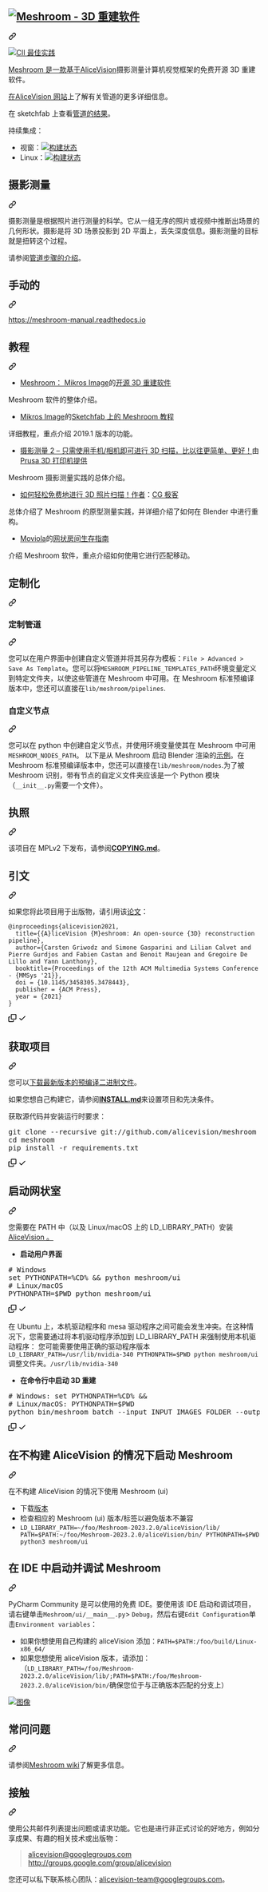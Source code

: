 <div class="Box-sc-g0xbh4-0 bJMeLZ js-snippet-clipboard-copy-unpositioned" data-hpc="true"><article class="markdown-body entry-content container-lg" itemprop="text"><div class="markdown-heading" dir="auto"><h1 tabindex="-1" class="heading-element" dir="auto"><a target="_blank" rel="noopener noreferrer" href="/alicevision/Meshroom/blob/develop/docs/logo/banner-meshroom.png"><img src="/alicevision/Meshroom/raw/develop/docs/logo/banner-meshroom.png" alt="Meshroom - 3D 重建软件" style="max-width: 100%;"></a></h1><a id="" class="anchor" aria-label="永久链接：" href="#"><svg class="octicon octicon-link" viewBox="0 0 16 16" version="1.1" width="16" height="16" aria-hidden="true"><path d="m7.775 3.275 1.25-1.25a3.5 3.5 0 1 1 4.95 4.95l-2.5 2.5a3.5 3.5 0 0 1-4.95 0 .751.751 0 0 1 .018-1.042.751.751 0 0 1 1.042-.018 1.998 1.998 0 0 0 2.83 0l2.5-2.5a2.002 2.002 0 0 0-2.83-2.83l-1.25 1.25a.751.751 0 0 1-1.042-.018.751.751 0 0 1-.018-1.042Zm-4.69 9.64a1.998 1.998 0 0 0 2.83 0l1.25-1.25a.751.751 0 0 1 1.042.018.751.751 0 0 1 .018 1.042l-1.25 1.25a3.5 3.5 0 1 1-4.95-4.95l2.5-2.5a3.5 3.5 0 0 1 4.95 0 .751.751 0 0 1-.018 1.042.751.751 0 0 1-1.042.018 1.998 1.998 0 0 0-2.83 0l-2.5 2.5a1.998 1.998 0 0 0 0 2.83Z"></path></svg></a></div>
<p dir="auto"><a href="https://bestpractices.coreinfrastructure.org/projects/2997" rel="nofollow"><img src="https://camo.githubusercontent.com/7ad4e8dc0f1be8505802a0f1026e2f7923faf77a2649dcd022ac4966486fc4b1/68747470733a2f2f626573747072616374696365732e636f7265696e6672617374727563747572652e6f72672f70726f6a656374732f323939372f6261646765" alt="CII 最佳实践" data-canonical-src="https://bestpractices.coreinfrastructure.org/projects/2997/badge" style="max-width: 100%;"></a></p>
<p dir="auto"><font style="vertical-align: inherit;"></font><a href="https://github.com/alicevision/AliceVision"><font style="vertical-align: inherit;"><font style="vertical-align: inherit;">Meshroom 是一款基于AliceVision</font></font></a><font style="vertical-align: inherit;"><font style="vertical-align: inherit;">摄影测量计算机视觉框架</font><font style="vertical-align: inherit;">的免费开源 3D 重建软件。</font></font></p>
<p dir="auto"><font style="vertical-align: inherit;"></font><a href="http://alicevision.github.io" rel="nofollow"><font style="vertical-align: inherit;"><font style="vertical-align: inherit;">在AliceVision 网站</font></font></a><font style="vertical-align: inherit;"><font style="vertical-align: inherit;">上了解有关管道的更多详细信息</font><font style="vertical-align: inherit;">。</font></font></p>
<p dir="auto"><font style="vertical-align: inherit;"><font style="vertical-align: inherit;">在 sketchfab 上查看</font></font><a href="http://sketchfab.com/AliceVision" rel="nofollow"><font style="vertical-align: inherit;"><font style="vertical-align: inherit;">管道的结果</font></font></a><font style="vertical-align: inherit;"><font style="vertical-align: inherit;">。</font></font></p>
<p dir="auto"><font style="vertical-align: inherit;"><font style="vertical-align: inherit;">持续集成：</font></font></p>
<ul dir="auto">
<li><font style="vertical-align: inherit;"><font style="vertical-align: inherit;">视窗：</font></font><a href="https://ci.appveyor.com/project/AliceVision/meshroom/branch/develop" rel="nofollow"><img src="https://camo.githubusercontent.com/db20417d7d5e05861fe0165a1fdcb61dac8c81c32019f6f1124532b4c769d7f1/68747470733a2f2f63692e6170707665796f722e636f6d2f6170692f70726f6a656374732f7374617475732f32357364376c6672337630726e766e692f6272616e63682f646576656c6f703f7376673d74727565" alt="构建状态" data-canonical-src="https://ci.appveyor.com/api/projects/status/25sd7lfr3v0rnvni/branch/develop?svg=true" style="max-width: 100%;"></a></li>
<li><font style="vertical-align: inherit;"><font style="vertical-align: inherit;">Linux：</font></font><a href="https://travis-ci.org/alicevision/meshroom" rel="nofollow"><img src="https://camo.githubusercontent.com/980a88078d81083bd11b7c3ad40d11d918ced69a48dec480346fa9ddb8f66465/68747470733a2f2f7472617669732d63692e6f72672f616c696365766973696f6e2f6d657368726f6f6d2e7376673f6272616e63683d646576656c6f70" alt="构建状态" data-canonical-src="https://travis-ci.org/alicevision/meshroom.svg?branch=develop" style="max-width: 100%;"></a></li>
</ul>
<div class="markdown-heading" dir="auto"><h2 tabindex="-1" class="heading-element" dir="auto"><font style="vertical-align: inherit;"><font style="vertical-align: inherit;">摄影测量</font></font></h2><a id="user-content-photogrammetry" class="anchor" aria-label="永久链接：摄影测量" href="#photogrammetry"><svg class="octicon octicon-link" viewBox="0 0 16 16" version="1.1" width="16" height="16" aria-hidden="true"><path d="m7.775 3.275 1.25-1.25a3.5 3.5 0 1 1 4.95 4.95l-2.5 2.5a3.5 3.5 0 0 1-4.95 0 .751.751 0 0 1 .018-1.042.751.751 0 0 1 1.042-.018 1.998 1.998 0 0 0 2.83 0l2.5-2.5a2.002 2.002 0 0 0-2.83-2.83l-1.25 1.25a.751.751 0 0 1-1.042-.018.751.751 0 0 1-.018-1.042Zm-4.69 9.64a1.998 1.998 0 0 0 2.83 0l1.25-1.25a.751.751 0 0 1 1.042.018.751.751 0 0 1 .018 1.042l-1.25 1.25a3.5 3.5 0 1 1-4.95-4.95l2.5-2.5a3.5 3.5 0 0 1 4.95 0 .751.751 0 0 1-.018 1.042.751.751 0 0 1-1.042.018 1.998 1.998 0 0 0-2.83 0l-2.5 2.5a1.998 1.998 0 0 0 0 2.83Z"></path></svg></a></div>
<p dir="auto"><font style="vertical-align: inherit;"><font style="vertical-align: inherit;">摄影测量是根据照片进行测量的科学。它从一组无序的照片或视频中推断出场景的几何形状。摄影是将 3D 场景投影到 2D 平面上，丢失深度信息。摄影测量的目标就是扭转这个过程。</font></font></p>
<p dir="auto"><font style="vertical-align: inherit;"><font style="vertical-align: inherit;">请参阅</font></font><a href="http://alicevision.github.io/#photogrammetry" rel="nofollow"><font style="vertical-align: inherit;"><font style="vertical-align: inherit;">管道步骤的介绍</font></font></a><font style="vertical-align: inherit;"><font style="vertical-align: inherit;">。</font></font></p>
<div class="markdown-heading" dir="auto"><h2 tabindex="-1" class="heading-element" dir="auto"><font style="vertical-align: inherit;"><font style="vertical-align: inherit;">手动的</font></font></h2><a id="user-content-manual" class="anchor" aria-label="永久链接：手册" href="#manual"><svg class="octicon octicon-link" viewBox="0 0 16 16" version="1.1" width="16" height="16" aria-hidden="true"><path d="m7.775 3.275 1.25-1.25a3.5 3.5 0 1 1 4.95 4.95l-2.5 2.5a3.5 3.5 0 0 1-4.95 0 .751.751 0 0 1 .018-1.042.751.751 0 0 1 1.042-.018 1.998 1.998 0 0 0 2.83 0l2.5-2.5a2.002 2.002 0 0 0-2.83-2.83l-1.25 1.25a.751.751 0 0 1-1.042-.018.751.751 0 0 1-.018-1.042Zm-4.69 9.64a1.998 1.998 0 0 0 2.83 0l1.25-1.25a.751.751 0 0 1 1.042.018.751.751 0 0 1 .018 1.042l-1.25 1.25a3.5 3.5 0 1 1-4.95-4.95l2.5-2.5a3.5 3.5 0 0 1 4.95 0 .751.751 0 0 1-.018 1.042.751.751 0 0 1-1.042.018 1.998 1.998 0 0 0-2.83 0l-2.5 2.5a1.998 1.998 0 0 0 0 2.83Z"></path></svg></a></div>
<p dir="auto"><a href="https://meshroom-manual.readthedocs.io" rel="nofollow"><font style="vertical-align: inherit;"><font style="vertical-align: inherit;">https://meshroom-manual.readthedocs.io</font></font></a></p>
<div class="markdown-heading" dir="auto"><h2 tabindex="-1" class="heading-element" dir="auto"><font style="vertical-align: inherit;"><font style="vertical-align: inherit;">教程</font></font></h2><a id="user-content-tutorials" class="anchor" aria-label="永久链接：教程" href="#tutorials"><svg class="octicon octicon-link" viewBox="0 0 16 16" version="1.1" width="16" height="16" aria-hidden="true"><path d="m7.775 3.275 1.25-1.25a3.5 3.5 0 1 1 4.95 4.95l-2.5 2.5a3.5 3.5 0 0 1-4.95 0 .751.751 0 0 1 .018-1.042.751.751 0 0 1 1.042-.018 1.998 1.998 0 0 0 2.83 0l2.5-2.5a2.002 2.002 0 0 0-2.83-2.83l-1.25 1.25a.751.751 0 0 1-1.042-.018.751.751 0 0 1-.018-1.042Zm-4.69 9.64a1.998 1.998 0 0 0 2.83 0l1.25-1.25a.751.751 0 0 1 1.042.018.751.751 0 0 1 .018 1.042l-1.25 1.25a3.5 3.5 0 1 1-4.95-4.95l2.5-2.5a3.5 3.5 0 0 1 4.95 0 .751.751 0 0 1-.018 1.042.751.751 0 0 1-1.042.018 1.998 1.998 0 0 0-2.83 0l-2.5 2.5a1.998 1.998 0 0 0 0 2.83Z"></path></svg></a></div>
<ul dir="auto">
<li><a href="https://www.youtube.com/watch?v=v_O6tYKQEBA" rel="nofollow"><font style="vertical-align: inherit;"></font></a><font style="vertical-align: inherit;"><a href="http://www.mikrosimage.com" rel="nofollow"><font style="vertical-align: inherit;">Meshroom： Mikros Image</font></a><font style="vertical-align: inherit;">的</font><a href="https://www.youtube.com/watch?v=v_O6tYKQEBA" rel="nofollow"><font style="vertical-align: inherit;">开源 3D 重建软件</font></a></font><a href="http://www.mikrosimage.com" rel="nofollow"><font style="vertical-align: inherit;"></font></a></li>
</ul>
<p dir="auto"><font style="vertical-align: inherit;"><font style="vertical-align: inherit;">Meshroom 软件的整体介绍。</font></font></p>
<ul dir="auto">
<li><a href="https://sketchfab.com/blogs/community/tutorial-meshroom-for-beginners" rel="nofollow"><font style="vertical-align: inherit;"></font></a><font style="vertical-align: inherit;"><a href="http://www.mikrosimage.com" rel="nofollow"><font style="vertical-align: inherit;">Mikros Image</font></a><font style="vertical-align: inherit;">的</font><a href="https://sketchfab.com/blogs/community/tutorial-meshroom-for-beginners" rel="nofollow"><font style="vertical-align: inherit;">Sketchfab 上的 Meshroom 教程</font></a></font><a href="http://www.mikrosimage.com" rel="nofollow"><font style="vertical-align: inherit;"></font></a></li>
</ul>
<p dir="auto"><font style="vertical-align: inherit;"><font style="vertical-align: inherit;">详细教程，重点介绍 2019.1 版本的功能。</font></font></p>
<ul dir="auto">
<li><a href="https://www.youtube.com/watch?v=1D0EhSi-vvc" rel="nofollow"><font style="vertical-align: inherit;"><font style="vertical-align: inherit;">摄影测量 2 – 只需使用手机/相机即可进行 3D 扫描，比以往更简单、更好！</font></font></a><font style="vertical-align: inherit;"><font style="vertical-align: inherit;">由</font></font><a href="https://blog.prusaprinters.org" rel="nofollow"><font style="vertical-align: inherit;"><font style="vertical-align: inherit;">Prusa 3D 打印机提供</font></font></a></li>
</ul>
<p dir="auto"><font style="vertical-align: inherit;"><font style="vertical-align: inherit;">Meshroom 摄影测量实践的总体介绍。</font></font></p>
<ul dir="auto">
<li><a href="https://www.youtube.com/watch?v=k4NTf0hMjtY" rel="nofollow"><font style="vertical-align: inherit;"><font style="vertical-align: inherit;">如何轻松免费地进行 3D 照片扫描！作者</font></font></a><font style="vertical-align: inherit;"><font style="vertical-align: inherit;">：</font></font><a href="https://www.youtube.com/channel/UCG8AxMVa6eutIGxrdnDxWpQ" rel="nofollow"><font style="vertical-align: inherit;"><font style="vertical-align: inherit;">CG 极客</font></font></a></li>
</ul>
<p dir="auto"><font style="vertical-align: inherit;"><font style="vertical-align: inherit;">总体介绍了 Meshroom 的原型测量实践，并详细介绍了如何在 Blender 中进行重构。</font></font></p>
<ul dir="auto">
<li><a href="https://www.youtube.com/watch?v=eiEaHLNJJ94" rel="nofollow"><font style="vertical-align: inherit;"></font></a><font style="vertical-align: inherit;"><a href="https://moviola.com" rel="nofollow"><font style="vertical-align: inherit;">Moviola</font></a><font style="vertical-align: inherit;">的</font><a href="https://www.youtube.com/watch?v=eiEaHLNJJ94" rel="nofollow"><font style="vertical-align: inherit;">网状房间生存指南</font></a></font><a href="https://moviola.com" rel="nofollow"><font style="vertical-align: inherit;"></font></a></li>
</ul>
<p dir="auto"><font style="vertical-align: inherit;"><font style="vertical-align: inherit;">介绍 Meshroom 软件，重点介绍如何使用它进行匹配移动。</font></font></p>
<div class="markdown-heading" dir="auto"><h2 tabindex="-1" class="heading-element" dir="auto"><font style="vertical-align: inherit;"><font style="vertical-align: inherit;">定制化</font></font></h2><a id="user-content-customization" class="anchor" aria-label="永久链接：定制" href="#customization"><svg class="octicon octicon-link" viewBox="0 0 16 16" version="1.1" width="16" height="16" aria-hidden="true"><path d="m7.775 3.275 1.25-1.25a3.5 3.5 0 1 1 4.95 4.95l-2.5 2.5a3.5 3.5 0 0 1-4.95 0 .751.751 0 0 1 .018-1.042.751.751 0 0 1 1.042-.018 1.998 1.998 0 0 0 2.83 0l2.5-2.5a2.002 2.002 0 0 0-2.83-2.83l-1.25 1.25a.751.751 0 0 1-1.042-.018.751.751 0 0 1-.018-1.042Zm-4.69 9.64a1.998 1.998 0 0 0 2.83 0l1.25-1.25a.751.751 0 0 1 1.042.018.751.751 0 0 1 .018 1.042l-1.25 1.25a3.5 3.5 0 1 1-4.95-4.95l2.5-2.5a3.5 3.5 0 0 1 4.95 0 .751.751 0 0 1-.018 1.042.751.751 0 0 1-1.042.018 1.998 1.998 0 0 0-2.83 0l-2.5 2.5a1.998 1.998 0 0 0 0 2.83Z"></path></svg></a></div>
<div class="markdown-heading" dir="auto"><h3 tabindex="-1" class="heading-element" dir="auto"><font style="vertical-align: inherit;"><font style="vertical-align: inherit;">定制管道</font></font></h3><a id="user-content-custom-pipelines" class="anchor" aria-label="永久链接：自定义管道" href="#custom-pipelines"><svg class="octicon octicon-link" viewBox="0 0 16 16" version="1.1" width="16" height="16" aria-hidden="true"><path d="m7.775 3.275 1.25-1.25a3.5 3.5 0 1 1 4.95 4.95l-2.5 2.5a3.5 3.5 0 0 1-4.95 0 .751.751 0 0 1 .018-1.042.751.751 0 0 1 1.042-.018 1.998 1.998 0 0 0 2.83 0l2.5-2.5a2.002 2.002 0 0 0-2.83-2.83l-1.25 1.25a.751.751 0 0 1-1.042-.018.751.751 0 0 1-.018-1.042Zm-4.69 9.64a1.998 1.998 0 0 0 2.83 0l1.25-1.25a.751.751 0 0 1 1.042.018.751.751 0 0 1 .018 1.042l-1.25 1.25a3.5 3.5 0 1 1-4.95-4.95l2.5-2.5a3.5 3.5 0 0 1 4.95 0 .751.751 0 0 1-.018 1.042.751.751 0 0 1-1.042.018 1.998 1.998 0 0 0-2.83 0l-2.5 2.5a1.998 1.998 0 0 0 0 2.83Z"></path></svg></a></div>
<p dir="auto"><font style="vertical-align: inherit;"><font style="vertical-align: inherit;">您可以在用户界面中创建自定义管道并将其另存为模板：</font></font><code>File &gt; Advanced &gt; Save As Template</code><font style="vertical-align: inherit;"><font style="vertical-align: inherit;">。您可以将</font></font><code>MESHROOM_PIPELINE_TEMPLATES_PATH</code><font style="vertical-align: inherit;"><font style="vertical-align: inherit;">环境变量定义到特定文件夹，以使这些管道在 Meshroom 中可用。在 Meshroom 标准预编译版本中，您还可以直接在</font></font><code>lib/meshroom/pipelines</code><font style="vertical-align: inherit;"><font style="vertical-align: inherit;">.</font></font></p>
<div class="markdown-heading" dir="auto"><h3 tabindex="-1" class="heading-element" dir="auto"><font style="vertical-align: inherit;"><font style="vertical-align: inherit;">自定义节点</font></font></h3><a id="user-content-custom-nodes" class="anchor" aria-label="永久链接：自定义节点" href="#custom-nodes"><svg class="octicon octicon-link" viewBox="0 0 16 16" version="1.1" width="16" height="16" aria-hidden="true"><path d="m7.775 3.275 1.25-1.25a3.5 3.5 0 1 1 4.95 4.95l-2.5 2.5a3.5 3.5 0 0 1-4.95 0 .751.751 0 0 1 .018-1.042.751.751 0 0 1 1.042-.018 1.998 1.998 0 0 0 2.83 0l2.5-2.5a2.002 2.002 0 0 0-2.83-2.83l-1.25 1.25a.751.751 0 0 1-1.042-.018.751.751 0 0 1-.018-1.042Zm-4.69 9.64a1.998 1.998 0 0 0 2.83 0l1.25-1.25a.751.751 0 0 1 1.042.018.751.751 0 0 1 .018 1.042l-1.25 1.25a3.5 3.5 0 1 1-4.95-4.95l2.5-2.5a3.5 3.5 0 0 1 4.95 0 .751.751 0 0 1-.018 1.042.751.751 0 0 1-1.042.018 1.998 1.998 0 0 0-2.83 0l-2.5 2.5a1.998 1.998 0 0 0 0 2.83Z"></path></svg></a></div>
<p dir="auto"><font style="vertical-align: inherit;"><font style="vertical-align: inherit;">您可以在 python 中创建自定义节点，并使用环境变量使其在 Meshroom 中可用</font></font><code>MESHROOM_NODES_PATH</code><font style="vertical-align: inherit;"><font style="vertical-align: inherit;">。
以下是</font><font style="vertical-align: inherit;">从 Meshroom 启动 Blender 渲染的</font></font><a href="/alicevision/Meshroom/blob/develop/meshroom/nodes/blender/ScenePreview.py"><font style="vertical-align: inherit;"><font style="vertical-align: inherit;">示例</font></font></a><font style="vertical-align: inherit;"><font style="vertical-align: inherit;">。在 Meshroom 标准预编译版本中，您还可以直接在</font></font><code>lib/meshroom/nodes</code><font style="vertical-align: inherit;"><font style="vertical-align: inherit;">.为了被 Meshroom 识别，带有节点的自定义文件夹应该是一个 Python 模块（</font></font><code>__init__.py</code><font style="vertical-align: inherit;"><font style="vertical-align: inherit;">需要一个文件）。</font></font></p>
<div class="markdown-heading" dir="auto"><h2 tabindex="-1" class="heading-element" dir="auto"><font style="vertical-align: inherit;"><font style="vertical-align: inherit;">执照</font></font></h2><a id="user-content-license" class="anchor" aria-label="永久链接：许可证" href="#license"><svg class="octicon octicon-link" viewBox="0 0 16 16" version="1.1" width="16" height="16" aria-hidden="true"><path d="m7.775 3.275 1.25-1.25a3.5 3.5 0 1 1 4.95 4.95l-2.5 2.5a3.5 3.5 0 0 1-4.95 0 .751.751 0 0 1 .018-1.042.751.751 0 0 1 1.042-.018 1.998 1.998 0 0 0 2.83 0l2.5-2.5a2.002 2.002 0 0 0-2.83-2.83l-1.25 1.25a.751.751 0 0 1-1.042-.018.751.751 0 0 1-.018-1.042Zm-4.69 9.64a1.998 1.998 0 0 0 2.83 0l1.25-1.25a.751.751 0 0 1 1.042.018.751.751 0 0 1 .018 1.042l-1.25 1.25a3.5 3.5 0 1 1-4.95-4.95l2.5-2.5a3.5 3.5 0 0 1 4.95 0 .751.751 0 0 1-.018 1.042.751.751 0 0 1-1.042.018 1.998 1.998 0 0 0-2.83 0l-2.5 2.5a1.998 1.998 0 0 0 0 2.83Z"></path></svg></a></div>
<p dir="auto"><font style="vertical-align: inherit;"><font style="vertical-align: inherit;">该项目在 MPLv2 下发布，请参阅</font></font><a href="/alicevision/Meshroom/blob/develop/COPYING.md"><strong><font style="vertical-align: inherit;"><font style="vertical-align: inherit;">COPYING.md</font></font></strong></a><font style="vertical-align: inherit;"><font style="vertical-align: inherit;">。</font></font></p>
<div class="markdown-heading" dir="auto"><h2 tabindex="-1" class="heading-element" dir="auto"><font style="vertical-align: inherit;"><font style="vertical-align: inherit;">引文</font></font></h2><a id="user-content-citation" class="anchor" aria-label="永久链接：引文" href="#citation"><svg class="octicon octicon-link" viewBox="0 0 16 16" version="1.1" width="16" height="16" aria-hidden="true"><path d="m7.775 3.275 1.25-1.25a3.5 3.5 0 1 1 4.95 4.95l-2.5 2.5a3.5 3.5 0 0 1-4.95 0 .751.751 0 0 1 .018-1.042.751.751 0 0 1 1.042-.018 1.998 1.998 0 0 0 2.83 0l2.5-2.5a2.002 2.002 0 0 0-2.83-2.83l-1.25 1.25a.751.751 0 0 1-1.042-.018.751.751 0 0 1-.018-1.042Zm-4.69 9.64a1.998 1.998 0 0 0 2.83 0l1.25-1.25a.751.751 0 0 1 1.042.018.751.751 0 0 1 .018 1.042l-1.25 1.25a3.5 3.5 0 1 1-4.95-4.95l2.5-2.5a3.5 3.5 0 0 1 4.95 0 .751.751 0 0 1-.018 1.042.751.751 0 0 1-1.042.018 1.998 1.998 0 0 0-2.83 0l-2.5 2.5a1.998 1.998 0 0 0 0 2.83Z"></path></svg></a></div>
<p dir="auto"><font style="vertical-align: inherit;"><font style="vertical-align: inherit;">如果您将此项目用于出版物，请引用该</font></font><a href="https://hal.archives-ouvertes.fr/hal-03351139" rel="nofollow"><font style="vertical-align: inherit;"><font style="vertical-align: inherit;">论文</font></font></a><font style="vertical-align: inherit;"><font style="vertical-align: inherit;">：</font></font></p>
<div class="snippet-clipboard-content notranslate position-relative overflow-auto"><pre class="notranslate"><code>@inproceedings{alicevision2021,
  title={{A}liceVision {M}eshroom: An open-source {3D} reconstruction pipeline},
  author={Carsten Griwodz and Simone Gasparini and Lilian Calvet and Pierre Gurdjos and Fabien Castan and Benoit Maujean and Gregoire De Lillo and Yann Lanthony},
  booktitle={Proceedings of the 12th ACM Multimedia Systems Conference - {MMSys '21}},
  doi = {10.1145/3458305.3478443},
  publisher = {ACM Press},
  year = {2021}
}
</code></pre><div class="zeroclipboard-container">
    <clipboard-copy aria-label="Copy" class="ClipboardButton btn btn-invisible js-clipboard-copy m-2 p-0 tooltipped-no-delay d-flex flex-justify-center flex-items-center" data-copy-feedback="Copied!" data-tooltip-direction="w" value="@inproceedings{alicevision2021,
  title={{A}liceVision {M}eshroom: An open-source {3D} reconstruction pipeline},
  author={Carsten Griwodz and Simone Gasparini and Lilian Calvet and Pierre Gurdjos and Fabien Castan and Benoit Maujean and Gregoire De Lillo and Yann Lanthony},
  booktitle={Proceedings of the 12th ACM Multimedia Systems Conference - {MMSys '21}},
  doi = {10.1145/3458305.3478443},
  publisher = {ACM Press},
  year = {2021}
}" tabindex="0" role="button">
      <svg aria-hidden="true" height="16" viewBox="0 0 16 16" version="1.1" width="16" data-view-component="true" class="octicon octicon-copy js-clipboard-copy-icon">
    <path d="M0 6.75C0 5.784.784 5 1.75 5h1.5a.75.75 0 0 1 0 1.5h-1.5a.25.25 0 0 0-.25.25v7.5c0 .138.112.25.25.25h7.5a.25.25 0 0 0 .25-.25v-1.5a.75.75 0 0 1 1.5 0v1.5A1.75 1.75 0 0 1 9.25 16h-7.5A1.75 1.75 0 0 1 0 14.25Z"></path><path d="M5 1.75C5 .784 5.784 0 6.75 0h7.5C15.216 0 16 .784 16 1.75v7.5A1.75 1.75 0 0 1 14.25 11h-7.5A1.75 1.75 0 0 1 5 9.25Zm1.75-.25a.25.25 0 0 0-.25.25v7.5c0 .138.112.25.25.25h7.5a.25.25 0 0 0 .25-.25v-7.5a.25.25 0 0 0-.25-.25Z"></path>
</svg>
      <svg aria-hidden="true" height="16" viewBox="0 0 16 16" version="1.1" width="16" data-view-component="true" class="octicon octicon-check js-clipboard-check-icon color-fg-success d-none">
    <path d="M13.78 4.22a.75.75 0 0 1 0 1.06l-7.25 7.25a.75.75 0 0 1-1.06 0L2.22 9.28a.751.751 0 0 1 .018-1.042.751.751 0 0 1 1.042-.018L6 10.94l6.72-6.72a.75.75 0 0 1 1.06 0Z"></path>
</svg>
    </clipboard-copy>
  </div></div>
<div class="markdown-heading" dir="auto"><h2 tabindex="-1" class="heading-element" dir="auto"><font style="vertical-align: inherit;"><font style="vertical-align: inherit;">获取项目</font></font></h2><a id="user-content-get-the-project" class="anchor" aria-label="永久链接：获取项目" href="#get-the-project"><svg class="octicon octicon-link" viewBox="0 0 16 16" version="1.1" width="16" height="16" aria-hidden="true"><path d="m7.775 3.275 1.25-1.25a3.5 3.5 0 1 1 4.95 4.95l-2.5 2.5a3.5 3.5 0 0 1-4.95 0 .751.751 0 0 1 .018-1.042.751.751 0 0 1 1.042-.018 1.998 1.998 0 0 0 2.83 0l2.5-2.5a2.002 2.002 0 0 0-2.83-2.83l-1.25 1.25a.751.751 0 0 1-1.042-.018.751.751 0 0 1-.018-1.042Zm-4.69 9.64a1.998 1.998 0 0 0 2.83 0l1.25-1.25a.751.751 0 0 1 1.042.018.751.751 0 0 1 .018 1.042l-1.25 1.25a3.5 3.5 0 1 1-4.95-4.95l2.5-2.5a3.5 3.5 0 0 1 4.95 0 .751.751 0 0 1-.018 1.042.751.751 0 0 1-1.042.018 1.998 1.998 0 0 0-2.83 0l-2.5 2.5a1.998 1.998 0 0 0 0 2.83Z"></path></svg></a></div>
<p dir="auto"><font style="vertical-align: inherit;"><font style="vertical-align: inherit;">您可以</font></font><a href="https://github.com/alicevision/meshroom/releases"><font style="vertical-align: inherit;"><font style="vertical-align: inherit;">下载最新版本的预编译二进制文件</font></font></a><font style="vertical-align: inherit;"><font style="vertical-align: inherit;">。</font></font></p>
<p dir="auto"><font style="vertical-align: inherit;"><font style="vertical-align: inherit;">如果您想自己构建它，请参阅</font></font><a href="/alicevision/Meshroom/blob/develop/INSTALL.md"><strong><font style="vertical-align: inherit;"><font style="vertical-align: inherit;">INSTALL.md</font></font></strong></a><font style="vertical-align: inherit;"><font style="vertical-align: inherit;">来设置项目和先决条件。</font></font></p>
<p dir="auto"><font style="vertical-align: inherit;"><font style="vertical-align: inherit;">获取源代码并安装运行时要求：</font></font></p>
<div class="highlight highlight-source-shell notranslate position-relative overflow-auto" dir="auto"><pre>git clone --recursive git://github.com/alicevision/meshroom
<span class="pl-c1">cd</span> meshroom
pip install -r requirements.txt</pre><div class="zeroclipboard-container">
    <clipboard-copy aria-label="Copy" class="ClipboardButton btn btn-invisible js-clipboard-copy m-2 p-0 tooltipped-no-delay d-flex flex-justify-center flex-items-center" data-copy-feedback="Copied!" data-tooltip-direction="w" value="git clone --recursive git://github.com/alicevision/meshroom
cd meshroom
pip install -r requirements.txt" tabindex="0" role="button">
      <svg aria-hidden="true" height="16" viewBox="0 0 16 16" version="1.1" width="16" data-view-component="true" class="octicon octicon-copy js-clipboard-copy-icon">
    <path d="M0 6.75C0 5.784.784 5 1.75 5h1.5a.75.75 0 0 1 0 1.5h-1.5a.25.25 0 0 0-.25.25v7.5c0 .138.112.25.25.25h7.5a.25.25 0 0 0 .25-.25v-1.5a.75.75 0 0 1 1.5 0v1.5A1.75 1.75 0 0 1 9.25 16h-7.5A1.75 1.75 0 0 1 0 14.25Z"></path><path d="M5 1.75C5 .784 5.784 0 6.75 0h7.5C15.216 0 16 .784 16 1.75v7.5A1.75 1.75 0 0 1 14.25 11h-7.5A1.75 1.75 0 0 1 5 9.25Zm1.75-.25a.25.25 0 0 0-.25.25v7.5c0 .138.112.25.25.25h7.5a.25.25 0 0 0 .25-.25v-7.5a.25.25 0 0 0-.25-.25Z"></path>
</svg>
      <svg aria-hidden="true" height="16" viewBox="0 0 16 16" version="1.1" width="16" data-view-component="true" class="octicon octicon-check js-clipboard-check-icon color-fg-success d-none">
    <path d="M13.78 4.22a.75.75 0 0 1 0 1.06l-7.25 7.25a.75.75 0 0 1-1.06 0L2.22 9.28a.751.751 0 0 1 .018-1.042.751.751 0 0 1 1.042-.018L6 10.94l6.72-6.72a.75.75 0 0 1 1.06 0Z"></path>
</svg>
    </clipboard-copy>
  </div></div>
<div class="markdown-heading" dir="auto"><h2 tabindex="-1" class="heading-element" dir="auto"><font style="vertical-align: inherit;"><font style="vertical-align: inherit;">启动网状室</font></font></h2><a id="user-content-start-meshroom" class="anchor" aria-label="永久链接：启动 Meshroom" href="#start-meshroom"><svg class="octicon octicon-link" viewBox="0 0 16 16" version="1.1" width="16" height="16" aria-hidden="true"><path d="m7.775 3.275 1.25-1.25a3.5 3.5 0 1 1 4.95 4.95l-2.5 2.5a3.5 3.5 0 0 1-4.95 0 .751.751 0 0 1 .018-1.042.751.751 0 0 1 1.042-.018 1.998 1.998 0 0 0 2.83 0l2.5-2.5a2.002 2.002 0 0 0-2.83-2.83l-1.25 1.25a.751.751 0 0 1-1.042-.018.751.751 0 0 1-.018-1.042Zm-4.69 9.64a1.998 1.998 0 0 0 2.83 0l1.25-1.25a.751.751 0 0 1 1.042.018.751.751 0 0 1 .018 1.042l-1.25 1.25a3.5 3.5 0 1 1-4.95-4.95l2.5-2.5a3.5 3.5 0 0 1 4.95 0 .751.751 0 0 1-.018 1.042.751.751 0 0 1-1.042.018 1.998 1.998 0 0 0-2.83 0l-2.5 2.5a1.998 1.998 0 0 0 0 2.83Z"></path></svg></a></div>
<p dir="auto"><font style="vertical-align: inherit;"><font style="vertical-align: inherit;">您需要</font><font style="vertical-align: inherit;">在 PATH 中（以及 Linux/macOS 上的 LD_LIBRARY_PATH）安装</font></font><a href="https://github.com/alicevision/AliceVision"><font style="vertical-align: inherit;"><font style="vertical-align: inherit;">AliceVision 。</font></font></a><font style="vertical-align: inherit;"></font></p>
<ul dir="auto">
<li><strong><font style="vertical-align: inherit;"><font style="vertical-align: inherit;">启动用户界面</font></font></strong></li>
</ul>
<div class="highlight highlight-source-shell notranslate position-relative overflow-auto" dir="auto"><pre><span class="pl-c"><span class="pl-c">#</span> Windows</span>
<span class="pl-c1">set</span> PYTHONPATH=%CD% <span class="pl-k">&amp;&amp;</span> python meshroom/ui
<span class="pl-c"><span class="pl-c">#</span> Linux/macOS</span>
PYTHONPATH=<span class="pl-smi">$PWD</span> python meshroom/ui</pre><div class="zeroclipboard-container">
    <clipboard-copy aria-label="Copy" class="ClipboardButton btn btn-invisible js-clipboard-copy m-2 p-0 tooltipped-no-delay d-flex flex-justify-center flex-items-center" data-copy-feedback="Copied!" data-tooltip-direction="w" value="# Windows
set PYTHONPATH=%CD% &amp;&amp; python meshroom/ui
# Linux/macOS
PYTHONPATH=$PWD python meshroom/ui" tabindex="0" role="button">
      <svg aria-hidden="true" height="16" viewBox="0 0 16 16" version="1.1" width="16" data-view-component="true" class="octicon octicon-copy js-clipboard-copy-icon">
    <path d="M0 6.75C0 5.784.784 5 1.75 5h1.5a.75.75 0 0 1 0 1.5h-1.5a.25.25 0 0 0-.25.25v7.5c0 .138.112.25.25.25h7.5a.25.25 0 0 0 .25-.25v-1.5a.75.75 0 0 1 1.5 0v1.5A1.75 1.75 0 0 1 9.25 16h-7.5A1.75 1.75 0 0 1 0 14.25Z"></path><path d="M5 1.75C5 .784 5.784 0 6.75 0h7.5C15.216 0 16 .784 16 1.75v7.5A1.75 1.75 0 0 1 14.25 11h-7.5A1.75 1.75 0 0 1 5 9.25Zm1.75-.25a.25.25 0 0 0-.25.25v7.5c0 .138.112.25.25.25h7.5a.25.25 0 0 0 .25-.25v-7.5a.25.25 0 0 0-.25-.25Z"></path>
</svg>
      <svg aria-hidden="true" height="16" viewBox="0 0 16 16" version="1.1" width="16" data-view-component="true" class="octicon octicon-check js-clipboard-check-icon color-fg-success d-none">
    <path d="M13.78 4.22a.75.75 0 0 1 0 1.06l-7.25 7.25a.75.75 0 0 1-1.06 0L2.22 9.28a.751.751 0 0 1 .018-1.042.751.751 0 0 1 1.042-.018L6 10.94l6.72-6.72a.75.75 0 0 1 1.06 0Z"></path>
</svg>
    </clipboard-copy>
  </div></div>
<p dir="auto"><font style="vertical-align: inherit;"><font style="vertical-align: inherit;">在 Ubuntu 上，本机驱动程序和 mesa 驱动程序之间可能会发生冲突。在这种情况下，您需要通过将本机驱动程序添加到 LD_LIBRARY_PATH 来强制使用本机驱动程序：
您可能需要使用</font><font style="vertical-align: inherit;">正确的驱动程序版本</font></font><code>LD_LIBRARY_PATH=/usr/lib/nvidia-340 PYTHONPATH=$PWD python meshroom/ui</code><font style="vertical-align: inherit;"><font style="vertical-align: inherit;">
调整文件夹。</font></font><code>/usr/lib/nvidia-340</code><font style="vertical-align: inherit;"></font></p>
<ul dir="auto">
<li><strong><font style="vertical-align: inherit;"><font style="vertical-align: inherit;">在命令行中启动 3D 重建</font></font></strong></li>
</ul>
<div class="highlight highlight-source-shell notranslate position-relative overflow-auto" dir="auto"><pre><span class="pl-c"><span class="pl-c">#</span> Windows: set PYTHONPATH=%CD% &amp;&amp;</span>
<span class="pl-c"><span class="pl-c">#</span> Linux/macOS: PYTHONPATH=$PWD</span>
python bin/meshroom_batch --input INPUT_IMAGES_FOLDER --output OUTPUT_FOLDER</pre><div class="zeroclipboard-container">
    <clipboard-copy aria-label="Copy" class="ClipboardButton btn btn-invisible js-clipboard-copy m-2 p-0 tooltipped-no-delay d-flex flex-justify-center flex-items-center" data-copy-feedback="Copied!" data-tooltip-direction="w" value="# Windows: set PYTHONPATH=%CD% &amp;&amp;
# Linux/macOS: PYTHONPATH=$PWD
python bin/meshroom_batch --input INPUT_IMAGES_FOLDER --output OUTPUT_FOLDER" tabindex="0" role="button">
      <svg aria-hidden="true" height="16" viewBox="0 0 16 16" version="1.1" width="16" data-view-component="true" class="octicon octicon-copy js-clipboard-copy-icon">
    <path d="M0 6.75C0 5.784.784 5 1.75 5h1.5a.75.75 0 0 1 0 1.5h-1.5a.25.25 0 0 0-.25.25v7.5c0 .138.112.25.25.25h7.5a.25.25 0 0 0 .25-.25v-1.5a.75.75 0 0 1 1.5 0v1.5A1.75 1.75 0 0 1 9.25 16h-7.5A1.75 1.75 0 0 1 0 14.25Z"></path><path d="M5 1.75C5 .784 5.784 0 6.75 0h7.5C15.216 0 16 .784 16 1.75v7.5A1.75 1.75 0 0 1 14.25 11h-7.5A1.75 1.75 0 0 1 5 9.25Zm1.75-.25a.25.25 0 0 0-.25.25v7.5c0 .138.112.25.25.25h7.5a.25.25 0 0 0 .25-.25v-7.5a.25.25 0 0 0-.25-.25Z"></path>
</svg>
      <svg aria-hidden="true" height="16" viewBox="0 0 16 16" version="1.1" width="16" data-view-component="true" class="octicon octicon-check js-clipboard-check-icon color-fg-success d-none">
    <path d="M13.78 4.22a.75.75 0 0 1 0 1.06l-7.25 7.25a.75.75 0 0 1-1.06 0L2.22 9.28a.751.751 0 0 1 .018-1.042.751.751 0 0 1 1.042-.018L6 10.94l6.72-6.72a.75.75 0 0 1 1.06 0Z"></path>
</svg>
    </clipboard-copy>
  </div></div>
<div class="markdown-heading" dir="auto"><h2 tabindex="-1" class="heading-element" dir="auto"><font style="vertical-align: inherit;"><font style="vertical-align: inherit;">在不构建 AliceVision 的情况下启动 Meshroom</font></font></h2><a id="user-content-start-meshroom-without-building-alicevision" class="anchor" aria-label="永久链接：在不构建 AliceVision 的情况下启动 Meshroom" href="#start-meshroom-without-building-alicevision"><svg class="octicon octicon-link" viewBox="0 0 16 16" version="1.1" width="16" height="16" aria-hidden="true"><path d="m7.775 3.275 1.25-1.25a3.5 3.5 0 1 1 4.95 4.95l-2.5 2.5a3.5 3.5 0 0 1-4.95 0 .751.751 0 0 1 .018-1.042.751.751 0 0 1 1.042-.018 1.998 1.998 0 0 0 2.83 0l2.5-2.5a2.002 2.002 0 0 0-2.83-2.83l-1.25 1.25a.751.751 0 0 1-1.042-.018.751.751 0 0 1-.018-1.042Zm-4.69 9.64a1.998 1.998 0 0 0 2.83 0l1.25-1.25a.751.751 0 0 1 1.042.018.751.751 0 0 1 .018 1.042l-1.25 1.25a3.5 3.5 0 1 1-4.95-4.95l2.5-2.5a3.5 3.5 0 0 1 4.95 0 .751.751 0 0 1-.018 1.042.751.751 0 0 1-1.042.018 1.998 1.998 0 0 0-2.83 0l-2.5 2.5a1.998 1.998 0 0 0 0 2.83Z"></path></svg></a></div>
<p dir="auto"><font style="vertical-align: inherit;"><font style="vertical-align: inherit;">在不构建 AliceVision 的情况下使用 Meshroom (ui)</font></font></p>
<ul dir="auto">
<li><font style="vertical-align: inherit;"><font style="vertical-align: inherit;">下载</font></font><a href="https://github.com/alicevision/meshroom/releases"><font style="vertical-align: inherit;"><font style="vertical-align: inherit;">版本</font></font></a></li>
<li><font style="vertical-align: inherit;"><font style="vertical-align: inherit;">检查相应的 Meshroom (ui) 版本/标签以避免版本不兼容</font></font></li>
<li><code>LD_LIBRARY_PATH=~/foo/Meshroom-2023.2.0/aliceVision/lib/ PATH=$PATH:~/foo/Meshroom-2023.2.0/aliceVision/bin/ PYTHONPATH=$PWD python3 meshroom/ui</code></li>
</ul>
<div class="markdown-heading" dir="auto"><h2 tabindex="-1" class="heading-element" dir="auto"><font style="vertical-align: inherit;"><font style="vertical-align: inherit;">在 IDE 中启动并调试 Meshroom</font></font></h2><a id="user-content-start-and-debug-meshroom-in-an-ide" class="anchor" aria-label="永久链接：在 IDE 中启动和调试 Meshroom" href="#start-and-debug-meshroom-in-an-ide"><svg class="octicon octicon-link" viewBox="0 0 16 16" version="1.1" width="16" height="16" aria-hidden="true"><path d="m7.775 3.275 1.25-1.25a3.5 3.5 0 1 1 4.95 4.95l-2.5 2.5a3.5 3.5 0 0 1-4.95 0 .751.751 0 0 1 .018-1.042.751.751 0 0 1 1.042-.018 1.998 1.998 0 0 0 2.83 0l2.5-2.5a2.002 2.002 0 0 0-2.83-2.83l-1.25 1.25a.751.751 0 0 1-1.042-.018.751.751 0 0 1-.018-1.042Zm-4.69 9.64a1.998 1.998 0 0 0 2.83 0l1.25-1.25a.751.751 0 0 1 1.042.018.751.751 0 0 1 .018 1.042l-1.25 1.25a3.5 3.5 0 1 1-4.95-4.95l2.5-2.5a3.5 3.5 0 0 1 4.95 0 .751.751 0 0 1-.018 1.042.751.751 0 0 1-1.042.018 1.998 1.998 0 0 0-2.83 0l-2.5 2.5a1.998 1.998 0 0 0 0 2.83Z"></path></svg></a></div>
<p dir="auto"><font style="vertical-align: inherit;"><font style="vertical-align: inherit;">PyCharm Community 是可以使用的免费 IDE。要使用该 IDE 启动和调试项目，请右键单击</font></font><code>Meshroom/ui/__main__.py</code><font style="vertical-align: inherit;"><font style="vertical-align: inherit;">&gt; </font></font><code>Debug</code><font style="vertical-align: inherit;"><font style="vertical-align: inherit;">，然后右键</font></font><code>Edit Configuration</code><font style="vertical-align: inherit;"><font style="vertical-align: inherit;">单击</font></font><code>Environment variables</code><font style="vertical-align: inherit;"><font style="vertical-align: inherit;">：</font></font></p>
<ul dir="auto">
<li><font style="vertical-align: inherit;"><font style="vertical-align: inherit;">如果你想使用自己构建的 aliceVision 添加：</font></font><code>PATH=$PATH:/foo/build/Linux-x86_64/</code></li>
<li><font style="vertical-align: inherit;"><font style="vertical-align: inherit;">如果您想使用 aliceVision 版本，请添加：（</font></font><code>LD_LIBRARY_PATH=/foo/Meshroom-2023.2.0/aliceVision/lib/;PATH=$PATH:/foo/Meshroom-2023.2.0/aliceVision/bin/</code><font style="vertical-align: inherit;"><font style="vertical-align: inherit;">确保您位于与正确版本匹配的分支上）</font></font></li>
</ul>
<p dir="auto"><a target="_blank" rel="noopener noreferrer nofollow" href="https://user-images.githubusercontent.com/937836/127321375-3bf78e73-569d-414a-8649-de0307adf794.png"><img src="https://user-images.githubusercontent.com/937836/127321375-3bf78e73-569d-414a-8649-de0307adf794.png" alt="图像" style="max-width: 100%;"></a></p>
<div class="markdown-heading" dir="auto"><h2 tabindex="-1" class="heading-element" dir="auto"><font style="vertical-align: inherit;"><font style="vertical-align: inherit;">常问问题</font></font></h2><a id="user-content-faq" class="anchor" aria-label="永久链接：常见问题解答" href="#faq"><svg class="octicon octicon-link" viewBox="0 0 16 16" version="1.1" width="16" height="16" aria-hidden="true"><path d="m7.775 3.275 1.25-1.25a3.5 3.5 0 1 1 4.95 4.95l-2.5 2.5a3.5 3.5 0 0 1-4.95 0 .751.751 0 0 1 .018-1.042.751.751 0 0 1 1.042-.018 1.998 1.998 0 0 0 2.83 0l2.5-2.5a2.002 2.002 0 0 0-2.83-2.83l-1.25 1.25a.751.751 0 0 1-1.042-.018.751.751 0 0 1-.018-1.042Zm-4.69 9.64a1.998 1.998 0 0 0 2.83 0l1.25-1.25a.751.751 0 0 1 1.042.018.751.751 0 0 1 .018 1.042l-1.25 1.25a3.5 3.5 0 1 1-4.95-4.95l2.5-2.5a3.5 3.5 0 0 1 4.95 0 .751.751 0 0 1-.018 1.042.751.751 0 0 1-1.042.018 1.998 1.998 0 0 0-2.83 0l-2.5 2.5a1.998 1.998 0 0 0 0 2.83Z"></path></svg></a></div>
<p dir="auto"><font style="vertical-align: inherit;"><font style="vertical-align: inherit;">请参阅</font></font><a href="https://github.com/alicevision/meshroom/wiki"><font style="vertical-align: inherit;"><font style="vertical-align: inherit;">Meshroom wiki</font></font></a><font style="vertical-align: inherit;"><font style="vertical-align: inherit;">了解更多信息。</font></font></p>
<div class="markdown-heading" dir="auto"><h2 tabindex="-1" class="heading-element" dir="auto"><font style="vertical-align: inherit;"><font style="vertical-align: inherit;">接触</font></font></h2><a id="user-content-contact" class="anchor" aria-label="永久链接：联系方式" href="#contact"><svg class="octicon octicon-link" viewBox="0 0 16 16" version="1.1" width="16" height="16" aria-hidden="true"><path d="m7.775 3.275 1.25-1.25a3.5 3.5 0 1 1 4.95 4.95l-2.5 2.5a3.5 3.5 0 0 1-4.95 0 .751.751 0 0 1 .018-1.042.751.751 0 0 1 1.042-.018 1.998 1.998 0 0 0 2.83 0l2.5-2.5a2.002 2.002 0 0 0-2.83-2.83l-1.25 1.25a.751.751 0 0 1-1.042-.018.751.751 0 0 1-.018-1.042Zm-4.69 9.64a1.998 1.998 0 0 0 2.83 0l1.25-1.25a.751.751 0 0 1 1.042.018.751.751 0 0 1 .018 1.042l-1.25 1.25a3.5 3.5 0 1 1-4.95-4.95l2.5-2.5a3.5 3.5 0 0 1 4.95 0 .751.751 0 0 1-.018 1.042.751.751 0 0 1-1.042.018 1.998 1.998 0 0 0-2.83 0l-2.5 2.5a1.998 1.998 0 0 0 0 2.83Z"></path></svg></a></div>
<p dir="auto"><font style="vertical-align: inherit;"><font style="vertical-align: inherit;">使用公共邮件列表提出问题或请求功能。它也是进行非正式讨论的好地方，例如分享成果、有趣的相关技术或出版物：</font></font></p>
<blockquote>
<p dir="auto"><a href="mailto:alicevision@googlegroups.com"><font style="vertical-align: inherit;"><font style="vertical-align: inherit;">alicevision@googlegroups.com </font></font></a>
<a href="http://groups.google.com/group/alicevision" rel="nofollow"><font style="vertical-align: inherit;"><font style="vertical-align: inherit;">http://groups.google.com/group/alicevision</font></font></a></p>
</blockquote>
<p dir="auto"><font style="vertical-align: inherit;"><font style="vertical-align: inherit;">您还可以私下联系核心团队：</font></font><a href="mailto:alicevision-team@googlegroups.com"><font style="vertical-align: inherit;"><font style="vertical-align: inherit;">alicevision-team@googlegroups.com</font></font></a><font style="vertical-align: inherit;"><font style="vertical-align: inherit;">。</font></font></p>
</article></div>
